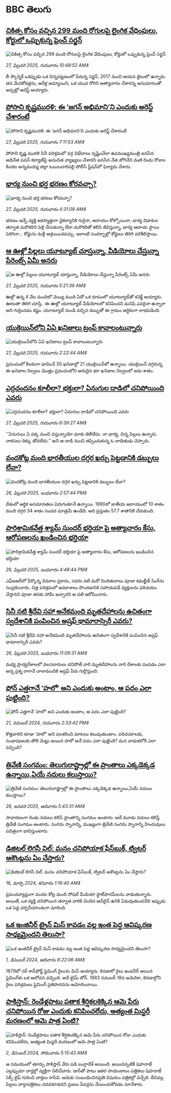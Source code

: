 # BBC తెలుగు## [చికిత్స కోసం వచ్చిన 299 మంది రోగులపై లైంగిక వేధింపులు, కోర్టులో ఒప్పుకున్న ఫ్రెంచ్ సర్జన్](https://www.bbc.com/telugu/articles/clyn0njyyd7o?at_campaign=githubrss)![చికిత్స కోసం వచ్చిన 299 మంది రోగులపై లైంగిక వేధింపులు, కోర్టులో ఒప్పుకున్న ఫ్రెంచ్ సర్జన్](https://ichef.bbci.co.uk/ace/standard/240/cpsprodpb/b62a/live/30b021c0-f4fc-11ef-9808-4d9b058d1a40.jpg)_27, ఫిబ్రవరి 2025, గురువారం 10:48:52 AMకి_లీ స్కౌర్నెక్ ఒకప్పుడు ఒక చిన్నపట్టణంలో పేరున్న సర్జన్. 2017 నుంచి ఆయన జైలులో ఉన్నారు. తన మేనకోడళ్లను, ఆరేళ్ల అమ్మాయిని, ఒక యువ రోగిని అత్యాచారం చేశారన్న అనుమానంతో అప్పట్లో అరెస్ట్ అయ్యారు.## [పోసాని కృష్ణమురళి: ఈ ‘జగన్ అభిమాని’ని ఎందుకు అరెస్ట్ చేశారంటే](https://www.bbc.com/telugu/articles/c14jjnzz8d4o?at_campaign=githubrss)![పోసాని కృష్ణమురళి: ఈ ‘జగన్ అభిమాని’ని ఎందుకు అరెస్ట్ చేశారంటే](https://ichef.bbci.co.uk/ace/standard/240/cpsprodpb/0b29/live/c3581f20-f4cd-11ef-ac65-d9ed88c8c82c.jpg)_27, ఫిబ్రవరి 2025, గురువారం 7:11:53 AMకి_పోసాని కృష్ణ మురళి సినీ పరిశ్రమలో వర్గ విభేదాలు సృష్టించేలా ఉపముఖ్యమంత్రి జనసేన అధినేత పవన్‌ కల్యాణ్‌పై అనుచిత వ్యాఖ్యలు చేశారని జనసేన నేత జోగినేని మణి రెండు రోజుల కిందట అన్నమయ్య జిల్లా  ఓబులవారిపల్లి పోలీస్‌ స్టేషన్‌లో ఫిర్యాదు చేశారు.## [భార్య నుంచి భర్త భరణం కోరవచ్చా?](https://www.bbc.com/telugu/articles/cp3yw6e2pl3o?at_campaign=githubrss)![భార్య నుంచి భర్త భరణం కోరవచ్చా?](https://ichef.bbci.co.uk/ace/standard/240/cpsprodpb/bf01/live/12fb6a60-f437-11ef-9e61-71ee71f26eb1.jpg)_27, ఫిబ్రవరి 2025, గురువారం 4:31:09 AMకి_భరణం ఇచ్చే వ్యక్తి అకస్మాత్తుగా వైకల్యానికి గురైనా, ఆదాయం కోల్పోయినా, భార్య విడాకుల తర్వాత మరొకరిని పెళ్లి చేసుకున్నా లేదా మరొకరితో కలిసి జీవిస్తున్నా, భార్య ఆదాయ స్థాయి పెరిగినా… కోర్టును మళ్లీ ఆశ్రయించవచ్చు. ఇలాంటి సందర్భాల్లో కోర్టులు తిరిగి పరిశీలిస్తాయి.## [ఆ ఊళ్లో పిల్లలు యూట్యూబ్ చూస్తున్నా, వీడియోలు చేస్తున్నా పేరెంట్స్ ఏమీ అనరు](https://www.bbc.com/telugu/articles/ckg88zyd4xlo?at_campaign=githubrss)![ఆ ఊళ్లో పిల్లలు యూట్యూబ్ చూస్తున్నా, వీడియోలు చేస్తున్నా పేరెంట్స్ ఏమీ అనరు](https://ichef.bbci.co.uk/ace/standard/240/cpsprodpb/ad8b/live/d4e00300-f4c5-11ef-af61-cb13acf91621.jpg)_27, ఫిబ్రవరి 2025, గురువారం 5:21:39 AMకి_ఊళ్లో ఉన్న 4 వేల మందిలో వెయ్యి మంది ఏదో ఒక రూపంలో యూట్యూబ్‌తో కనెక్ట్ అయ్యారు. ఊరంతా తిరిగి చూస్తే.. ఈ ఊళ్లో యూట్యూబ్ వీడియోలలో కనిపించని మనిషి ఎవరైనా ఉన్నారా అని గుర్తించడం కష్టం. యూట్యూబ్ నుండి వచ్చిన డబ్బుతో ఈ గ్రామం ఆర్థికంగా లాభపడింది.## [యుక్రెయిన్‌లోని ఏఏ ఖనిజాలు ట్రంప్ కావాలంటున్నారు](https://www.bbc.com/telugu/articles/c4gm9q3v7yzo?at_campaign=githubrss)![యుక్రెయిన్‌లోని ఏఏ ఖనిజాలు ట్రంప్ కావాలంటున్నారు](https://ichef.bbci.co.uk/ace/standard/240/cpsprodpb/dcbf/live/b35b6500-f45a-11ef-8c03-7dfdbeeb2526.jpg)_27, ఫిబ్రవరి 2025, గురువారం 2:22:44 AMకి_ప్రపంచంలో కీలకంగా భావించే 30 ఖనిజాల్లో 21 యుక్రెయిన్‌లో ఉన్నాయి. యుక్రెయిన్ దగ్గరున్న ఈ ఖనిజాల నిల్వలు మొత్తం ప్రపంచంలోని అరుదైన భూ ఖనిజాల నిల్వలలో ఐదు శాతం.## [ఎర్రచందనం కూలీలా? భక్తులా? ఏనుగుల దాడిలో చనిపోయింది ఎవరు](https://www.bbc.com/telugu/articles/ce98n5k9eyno?at_campaign=githubrss)![ఎర్రచందనం కూలీలా? భక్తులా? ఏనుగుల దాడిలో చనిపోయింది ఎవరు](https://ichef.bbci.co.uk/ace/standard/240/cpsprodpb/9705/live/f4b42200-f458-11ef-9e61-71ee71f26eb1.jpg)_27, ఫిబ్రవరి 2025, గురువారం 6:39:27 AMకి_''ఏనుగులు ఏ పక్క నుంచి వస్తున్నాయో మాకు తెలీలేదు. నా భార్య, చిన్న పిల్లలు ఉన్నారు. నాకసలు దిక్కు తోచలేదు.’’ అని ఆ దాడి నుంచి తప్పించుకున్న ఓ బాధితుడు చెప్పారు.## [వందకోట్ల మంది భారతీయుల దగ్గర ఖర్చు పెట్టడానికి డబ్బులు లేవా? ](https://www.bbc.com/telugu/articles/crknerkr26jo?at_campaign=githubrss)![వందకోట్ల మంది భారతీయుల దగ్గర ఖర్చు పెట్టడానికి డబ్బులు లేవా? ](https://ichef.bbci.co.uk/ace/standard/240/cpsprodpb/3247/live/35a9ed30-f404-11ef-9dcf-038483eb4b46.jpg)_26, ఫిబ్రవరి 2025, బుధవారం 2:57:44 PMకి_దేశంలో ఆర్థిక అసమానతలు పెరుగుతూనే ఉన్నాయి. 1990లో జాతీయ ఆదాయంలో 10 శాతం మంది  దగ్గర 34 శాతం సంపద మాత్రమే ఉండేది. అది ప్రస్తుతం 57.7 శాతానికి చేరుకుంది.## [పారిశ్రామికవేత్త శ్యామ్ సుందర్ భర్తియా పై అత్యాచారం కేసు, ఆరోపణలను ఖండించిన భర్తియా](https://www.bbc.com/telugu/articles/cy7xgz3vm7mo?at_campaign=githubrss)![పారిశ్రామికవేత్త శ్యామ్ సుందర్ భర్తియా పై అత్యాచారం కేసు, ఆరోపణలను ఖండించిన భర్తియా](https://ichef.bbci.co.uk/ace/standard/240/cpsprodpb/d2ae/live/e5cad340-f45f-11ef-8c03-7dfdbeeb2526.jpg)_26, ఫిబ్రవరి 2025, బుధవారం 4:48:44 PMకి_ఎఫ్ఐఆర్‌లో పేర్కొన్న వివరాల ప్రకారం, సదరు నటి మరో నిందితురాలు పూజా కమల్జీత్ సింగ్‌ను సంప్రదించారు. చిత్ర పరిశ్రమలో అవకాశాలు పొందడానికి సహాయపడే వ్యక్తులను పరిచయం చేస్తానని పూజా తనకు హామీ ఇచ్చారని ఆ నటి ఆరోపించారు.## [సినీ నటి శ్రీదేవి సహా అనేకమంది మృతదేహాలను ఉచితంగా స్వదేశానికి పంపించిన అష్రఫ్ థామారాస్సెరీ ఎవరు?](https://www.bbc.com/telugu/articles/c3rnww84ln1o?at_campaign=githubrss)![సినీ నటి శ్రీదేవి సహా అనేకమంది మృతదేహాలను ఉచితంగా స్వదేశానికి పంపించిన అష్రఫ్ థామారాస్సెరీ ఎవరు?](https://ichef.bbci.co.uk/ace/standard/240/cpsprodpb/db73/live/42d49700-f434-11ef-8c03-7dfdbeeb2526.jpg)_26, ఫిబ్రవరి 2025, బుధవారం 11:09:31 AMకి_మధ్య ప్రాచ్యదేశాలలో వలసదారులు చనిపోతే వారి మృతదేహాలను వారి దేశాలకు పంపడం ఎలా అన్న ప్రశ్న రాగానే చాలామందికి అష్రఫ్ పేరు గుర్తొస్తుంది.## [ఫోన్ ఎత్తగానే ‘హలో’ అని ఎందుకు అంటాం, ఆ పదం ఎలా పుట్టింది?](https://www.bbc.com/telugu/articles/cgj7x7gdjq4o?at_campaign=githubrss)![ఫోన్ ఎత్తగానే ‘హలో’ అని ఎందుకు అంటాం, ఆ పదం ఎలా పుట్టింది?](https://ichef.bbci.co.uk/ace/standard/240/cpsprodpb/0618/live/7a20ebb0-a807-11ef-b21e-5359bd56d02f.jpg)_21, నవంబర్ 2024, గురువారం 2:33:42 PMకి_కొత్తవారిని కూడా ‘హలో’ అని పలకరించి మాటలు కలుపుతుంటాం.  పరిచయాలకు, సంభాషణలకు తొలి మెట్టు అయిన హలో అనే పదం ఎలా పుట్టింది? మన వాడుకలోకి ఎలా వచ్చింది?## [త్రివేణి సంగమం: తెలుగురాష్ట్రాల్లో ఈ ప్రాంతాలు ఎక్కడెక్కడ ఉన్నాయి,ఏయే నదులు కలుస్తాయి? ](https://www.bbc.com/telugu/articles/cz7elrr17jeo?at_campaign=githubrss)![త్రివేణి సంగమం: తెలుగురాష్ట్రాల్లో ఈ ప్రాంతాలు ఎక్కడెక్కడ ఉన్నాయి,ఏయే నదులు కలుస్తాయి? ](https://ichef.bbci.co.uk/ace/standard/240/cpsprodpb/9dad/live/7f50e780-da42-11ef-a37f-eba91255dc3d.jpg)_26, జనవరి 2025, ఆదివారం 5:43:31 AMకి_సాధారణంగా రెండు నదులు కలిసే ప్రాంతాన్ని సంగమం అంటారు. అదే మూడు నదులు కలిస్తే త్రివేణి సంగమం అంటారు. సంగమ స్నానాన్ని, ముఖ్యంగా త్రివేణి సంగమ స్నానాన్ని హిందువులు పవిత్రంగా భావిస్తుంటారు.## [డిజిటల్ లెగసీ విల్: మనం చనిపోయాక ఫేస్‌బుక్, ట్విటర్‌ అకౌంట్లను ఏం చేస్తారు?](https://www.bbc.com/telugu/articles/cx0zl1qeyq2o?at_campaign=githubrss)![డిజిటల్ లెగసీ విల్: మనం చనిపోయాక ఫేస్‌బుక్, ట్విటర్‌ అకౌంట్లను ఏం చేస్తారు?](https://ichef.bbci.co.uk/ace/standard/240/cpsprodpb/bea2/live/2323ffd0-e2d4-11ee-9410-0f893255c2a0.jpg)_16, మార్చి 2024, శనివారం 1:16:40 AMకి_ప్రపంచవ్యాప్తంగా వందల కోట్ల మంది సోషల్ మీడియా ఫ్లాట్‌ఫారమ్‌లను వాడుతున్నారు. అయితే, ఒక వ్యక్తి చనిపోయిన తర్వాత వారికి చెందిన ఆన్‌లైన్ ఉనికి ఏమవుతుందనేది ఇప్పుడు ఒక పెద్ద చర్చనీయాంశంగా మారింది.## [ఒక ఇంజినీర్ ట్రైన్ మిస్ కావడం వల్ల ఇంత పెద్ద ఆవిష్కరణ సాధ్యమైందని తెలుసా?](https://www.bbc.com/telugu/articles/c774y4mdrgdo?at_campaign=githubrss)![ఒక ఇంజినీర్ ట్రైన్ మిస్ కావడం వల్ల ఇంత పెద్ద ఆవిష్కరణ సాధ్యమైందని తెలుసా?](https://ichef.bbci.co.uk/ace/standard/240/cpsprodpb/d07c/live/d2f92490-ab19-11ef-8264-5f9791599833.jpg)_1, డిసెంబర్ 2024, ఆదివారం 6:22:06 AMకి_1879లో సర్ శాన్‌ఫోర్డ్ ఫ్లెమింగ్ రైలును మిస్ అయ్యారు. కెనడాలో రైలు ఇంజనీర్ అయిన ఫ్లెమింగ్‌కు ఒక ఆలోచన వచ్చింది. అదే టైమ్ జోన్‌. 
1883 నవంబర్ 18న అమెరికా, కెనడాల్లోని రైలు పరిశ్రమలు ఫ్లెమింగ్ ప్రతిపాదనను ఆమోదించాయి.## [పాకిస్తాన్: రెండేళ్లపాటు పతాక శీర్షికలకెక్కిన ఆమె పేరు  చనిపోయిన రోజు ఎందుకు కనిపించలేదు,  అత్యంత మిస్టరీ మరణంలో ఆమె పాత్ర ఏంటి? ](https://www.bbc.com/telugu/articles/c33dnv8l5yro?at_campaign=githubrss)![పాకిస్తాన్: రెండేళ్లపాటు పతాక శీర్షికలకెక్కిన ఆమె పేరు  చనిపోయిన రోజు ఎందుకు కనిపించలేదు,  అత్యంత మిస్టరీ మరణంలో ఆమె పాత్ర ఏంటి? ](https://ichef.bbci.co.uk/ace/standard/240/cpsprodpb/62a1/live/cea16000-aff7-11ef-bdf5-b7cb2fa86e10.png)_2, డిసెంబర్ 2024, సోమవారం 5:15:43 AMకి_ఆ సమయంలో తూర్పు పాకిస్తాన్ వేరు పడి బంగ్లాదేశ్ అయింది. అయినప్పటికీ షెహనాజ్ ఎల్లప్పుడూ వార్తల్లో వ్యక్తిగా నిలిచేవారు. డాన్‌తో పాటు ఇతర సాయంకాలం పత్రికలు షెహనాజ్ సెక్స్ లైఫ్ గురించి వార్తలు రాసేవి. ఆమెకు సంబంధించినప్రతి విషయం పత్రికల్లో వచ్చేది. దీనివల్ల పిల్లలు వార్తాపత్రికలు చదవకూడదని ప్రజలు పేపర్లను వేయించుకోవడం మానేశారు.